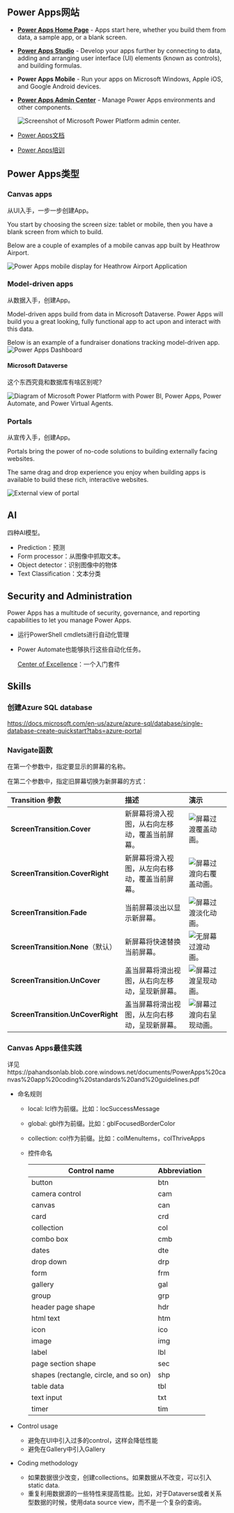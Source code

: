 ## Power Apps网站

- [**Power Apps Home Page**](https://make.powerapps.com/) - Apps start here, whether you build them from data, a sample app, or a blank screen.

- [**Power Apps Studio**](https://create.powerapps.com/studio/) - Develop your apps further by connecting to data, adding and arranging user interface (UI) elements (known as controls), and building formulas.

- **Power Apps Mobile** - Run your apps on Microsoft Windows, Apple iOS, and Google Android devices.

- [**Power Apps Admin Center**](https://admin.powerplatform.microsoft.com/) - Manage Power Apps environments and other components.

  ![Screenshot of Microsoft Power Platform admin center.](images/update-5.png)

- [Power Apps文档](https://docs.microsoft.com/en-us/power-apps/)
- [Power Apps培训](https://docs.microsoft.com/en-us/learn/powerplatform/power-apps)

## Power Apps类型

### Canvas apps

从UI入手，一步一步创建App。

You start by choosing the screen size: tablet or mobile, then you have a blank screen from which to build. 

Below are a couple of examples of a mobile canvas app built by Heathrow Airport.

![Power Apps mobile display for Heathrow Airport Application](images/mobile-canvas-apps.png)

### Model-driven apps

从数据入手，创建App。

Model-driven apps build from data in Microsoft Dataverse. Power Apps will build you a great looking, fully functional app to act upon and interact with this data. 

Below is an example of a fundraiser donations tracking model-driven app.
![Power Apps Dashboard](images/fundraiser.png)

#### Microsoft Dataverse

这个东西究竟和数据库有啥区别呢?

![Diagram of Microsoft Power Platform with Power BI, Power Apps, Power Automate, and Power Virtual Agents.](images/platform.png)

### Portals

从宣传入手，创建App。

Portals bring the power of no-code solutions to building externally facing websites. 

The same drag and drop experience you enjoy when building apps is available to build these rich, interactive websites.

![External view of portal](images/portal.png)

## AI

四种AI模型。

- Prediction：预测
- Form processor：从图像中抓取文本。
- Object detector：识别图像中的物体
- Text Classification：文本分类

## Security and Administration

Power Apps has a multitude of security, governance, and reporting capabilities to let you manage Power Apps.

- 运行PowerShell cmdlets进行自动化管理

- Power Automate也能够执行这些自动化任务。

   [Center of Excellence](https://aka.ms/CoEStarterKitDownload)：一个入门套件



## Skills

### 创建Azure SQL database

https://docs.microsoft.com/en-us/azure/azure-sql/database/single-database-create-quickstart?tabs=azure-portal



### Navigate函数

在第一个参数中，指定要显示的屏幕的名称。

在第二个参数中，指定旧屏幕切换为新屏幕的方式：

| Transition 参数                   | 描述                                           | 演示                                               |
| :-------------------------------- | :--------------------------------------------- | :------------------------------------------------- |
| **ScreenTransition.Cover**        | 新屏幕将滑入视图，从右向左移动，覆盖当前屏幕。 | ![屏幕过渡覆盖动画。](images/cover.gif)            |
| **ScreenTransition.CoverRight**   | 新屏幕将滑入视图，从左向右移动，覆盖当前屏幕。 | ![屏幕过渡向右覆盖动画。](images/coverright.gif)   |
| **ScreenTransition.Fade**         | 当前屏幕淡出以显示新屏幕。                     | ![屏幕过渡淡化动画。](images/fade.gif)             |
| **ScreenTransition.None**（默认） | 新屏幕将快速替换当前屏幕。                     | ![无屏幕过渡动画。](images/none.gif)               |
| **ScreenTransition.UnCover**      | 盖当屏幕将滑出视图，从右向左移动，呈现新屏幕。 | ![屏幕过渡呈现动画。](images/uncover.gif)          |
| **ScreenTransition.UnCoverRight** | 盖当屏幕将滑出视图，从左向右移动，呈现新屏幕。 | ![屏幕过渡向右呈现动画。](images/uncoverright.gif) |

### Canvas Apps最佳实践

详见https://pahandsonlab.blob.core.windows.net/documents/PowerApps%20canvas%20app%20coding%20standards%20and%20guidelines.pdf

- 命名规则

  - local:  lcl作为前缀。比如：locSuccessMessage
  - global: gbl作为前缀。比如：gblFocusedBorderColor

  - collection: col作为前缀。比如：colMenuItems，colThriveApps

  - 控件命名

      | Control name                          | Abbreviation |
      | ------------------------------------- | ------------ |
      | button                                | btn          |
      | camera control                        | cam          |
      | canvas                                | can          |
      | card                                  | crd          |
      | collection                            | col          |
      | combo box                             | cmb          |
      | dates                                 | dte          |
      | drop down                             | drp          |
      | form                                  | frm          |
      | gallery                               | gal          |
      | group                                 | grp          |
      | header page shape                     | hdr          |
      | html text                             | htm          |
      | icon                                  | ico          |
      | image                                 | img          |
      | label                                 | lbl          |
      | page section shape                    | sec          |
      | shapes (rectangle, circle, and so on) | shp          |
      | table data                            | tbl          |
      | text input                            | txt          |
      | timer                                 | tim          |

- Control usage
  - 避免在UI中引入过多的control，这样会降低性能
  - 避免在Gallery中引入Gallery

- Coding methodology
  - 如果数据很少改变，创建collections。如果数据从不改变，可以引入static data.
  - 重复利用数据源的一些特性来提高性能。比如，对于Dataverse或者关系型数据的时候，使用data source view，而不是一个复杂的查询。



